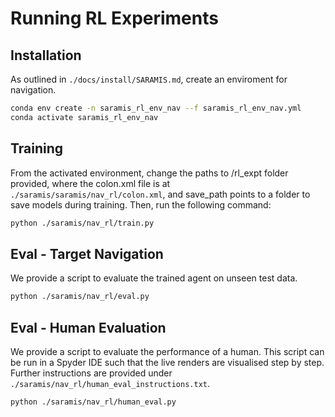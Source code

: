 # Running RL Experiments

## Installation

As outlined in `./docs/install/SARAMIS.md`, create an enviroment for navigation.

```bash
conda env create -n saramis_rl_env_nav --f saramis_rl_env_nav.yml
conda activate saramis_rl_env_nav
```

## Training

From the activated environment, change the paths to /rl_expt folder provided, where the colon.xml file is at `./saramis/saramis/nav_rl/colon.xml`, and save_path points to a folder to save models during training. Then, run the following command:

```bash
python ./saramis/nav_rl/train.py
```

## Eval - Target Navigation

We provide a script to evaluate the trained agent on unseen test data.

```bash
python ./saramis/nav_rl/eval.py
```


## Eval - Human Evaluation

We provide a script to evaluate the performance of a human. This script can be run in a Spyder IDE such that the live renders are visualised step by step. Further instructions are provided under `./saramis/nav_rl/human_eval_instructions.txt`.

```bash
python ./saramis/nav_rl/human_eval.py
```

